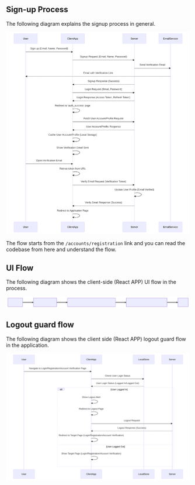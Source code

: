 ## Sign-up Process

The following diagram explains the signup process in general.

<img src="./assets/images/signup-flow.svg" />

The flow starts from the `/accounts/registration` link and you can read the codebase from here and understand the flow.

## UI Flow

The following diagram shows the client-side (React APP) UI flow in the process.

<img src="./assets/images/ui-flow.svg" />

## Logout guard flow

The following diagram shows the client side (React APP) logout guard flow in the application.

<img src="./assets/images/logout-guard-flow.svg" />
